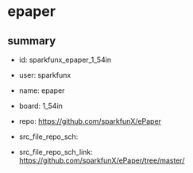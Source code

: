 # epaper
 
## summary 
* id: sparkfunx_epaper_1_54in
* user: sparkfunx
* name: epaper
* board: 1_54in
* repo: https://github.com/sparkfunX/ePaper



* src_file_repo_sch: 
* src_file_repo_sch_link: https://github.com/sparkfunX/ePaper/tree/master/






